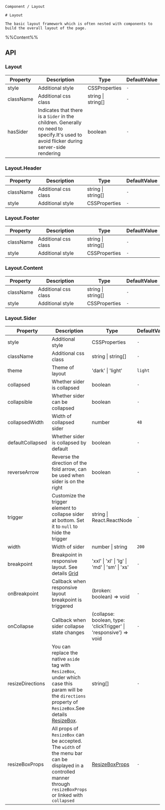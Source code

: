`````
Component / Layout

# Layout

The basic layout framework which is often nested with components to build the overall layout of the page.
`````

%%Content%%

## API

### Layout

|Property|Description|Type|DefaultValue|
|---|---|---|---|
|style|Additional style|CSSProperties |`-`|
|className|Additional css class|string \| string[] |`-`|
|hasSider|Indicates that there is a `Sider` in the children. Generally no need to specify.It's used to avoid flicker during server-side rendering|boolean |`-`|

### Layout.Header

|Property|Description|Type|DefaultValue|
|---|---|---|---|
|className|Additional css class|string \| string[] |`-`|
|style|Additional style|CSSProperties |`-`|

### Layout.Footer

|Property|Description|Type|DefaultValue|
|---|---|---|---|
|className|Additional css class|string \| string[] |`-`|
|style|Additional style|CSSProperties |`-`|

### Layout.Content

|Property|Description|Type|DefaultValue|
|---|---|---|---|
|className|Additional css class|string \| string[] |`-`|
|style|Additional style|CSSProperties |`-`|

### Layout.Sider

|Property|Description|Type|DefaultValue|Version|
|---|---|---|---|---|
|style|Additional style|CSSProperties |`-`|-|
|className|Additional css class|string \| string[] |`-`|-|
|theme|Theme of layout|'dark' \| 'light' |`light`|-|
|collapsed|Whether sider is collapsed|boolean |`-`|-|
|collapsible|Whether sider can be collapsed|boolean |`-`|-|
|collapsedWidth|Width of collapsed sider|number |`48`|-|
|defaultCollapsed|Whether sider is collapsed by default|boolean |`-`|-|
|reverseArrow|Reverse the direction of the fold arrow, can be used when sider is on the right|boolean |`-`|-|
|trigger|Customize the trigger element to collapse sider at bottom. Set it to `null` to hide the trigger|string \| React.ReactNode |`-`|-|
|width|Width of sider|number \| string |`200`|-|
|breakpoint|Breakpoint in responsive layout. See details [Grid](/react/components/Grid)|'xxl' \| 'xl' \| 'lg' \| 'md' \| 'sm' \| 'xs' |`-`|-|
|onBreakpoint|Callback when responsive layout breakpoint is triggered|(broken: boolean) => void |`-`|-|
|onCollapse|Callback when sider collapse state changes|(collapse: boolean, type: 'clickTrigger' \| 'responsive') => void |`-`|-|
|resizeDirections|You can replace the native `aside` tag with `ResizeBox`, under which case this param will be the `directions` property of `ResizeBox`.See details [ResizeBox](/react/components/resize-box).|string[] |`-`|-|
|resizeBoxProps|All props of `ResizeBox` can be accepted. The `width` of the menu bar can be displayed in a controlled manner through `resizeBoxProps` or linked with `collapsed`|[ResizeBoxProps](resize-box#resizebox) |`-`|2.34.0|
